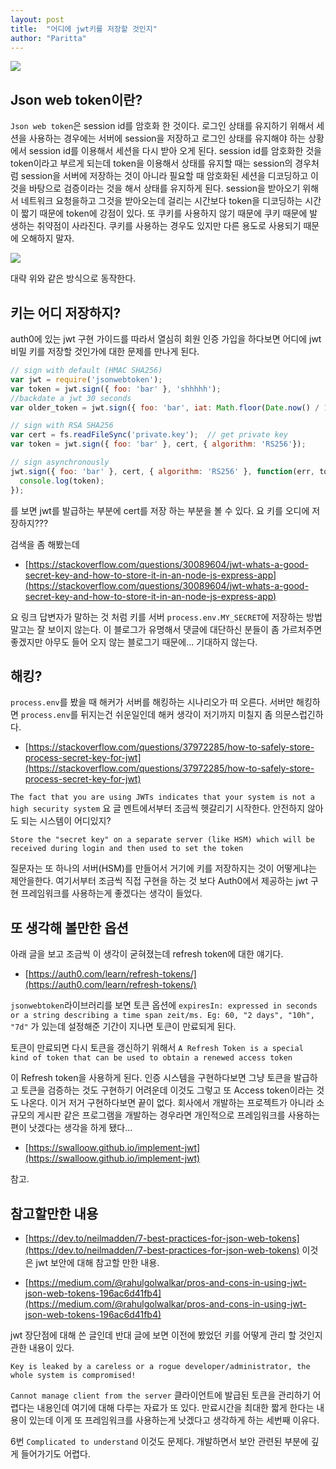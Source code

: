 ```yaml
---
layout: post
title:  "어디에 jwt키를 저장할 것인지"
author: "Paritta"
---
```

 
<img src='https://www.christianengvall.se/wp-content/uploads/2015/11/jwt-json-web-token.png'>

## Json web token이란?
`Json web token`은 session id를 암호화 한 것이다. 로그인 상태를 유지하기 위해서 세션을 사용하는 경우에는 서버에 session을 저장하고 로그인 상태를 유지해야 하는 상황에서 session id를 이용해서 세션을 다시 받아 오게 된다. session id를 암호화한 것을 token이라고 부르게 되는데 token을 이용해서 상태를 유지할 때는 session의 경우처럼 session을 서버에 저장하는 것이 아니라 필요할 때 암호화된 세션을 디코딩하고 이것을 바탕으로 검증이라는 것을 해서 상태를 유지하게 된다. session을 받아오기 위해서 네트워크 요청을하고 그것을 받아오는데 걸리는 시간보다 token을 디코딩하는 시간이 짧기 때문에 token에 강점이 있다. 또 쿠키를 사용하지 않기 때문에 쿠키 때문에 발생하는 취약점이 사라진다. 
쿠키를 사용하는 경우도 있지만 다른 용도로 사용되기 때문에 오해하지 말자.

<img src='https://songyunseop.github.io/images/posts/jwt_03.png'>

대략 위와 같은 방식으로 동작한다.

## 키는 어디 저장하지?
auth0에 있는 jwt 구현 가이드를 따라서 열심히 회원 인증 가입을 하다보면 어디에 jwt 비밀 키를 저장할 것인가에 대한 문제를 만나게 된다.

``` javascript
// sign with default (HMAC SHA256)
var jwt = require('jsonwebtoken');
var token = jwt.sign({ foo: 'bar' }, 'shhhhh');
//backdate a jwt 30 seconds
var older_token = jwt.sign({ foo: 'bar', iat: Math.floor(Date.now() / 1000) - 30 }, 'shhhhh');

// sign with RSA SHA256
var cert = fs.readFileSync('private.key');  // get private key
var token = jwt.sign({ foo: 'bar' }, cert, { algorithm: 'RS256'});

// sign asynchronously
jwt.sign({ foo: 'bar' }, cert, { algorithm: 'RS256' }, function(err, token) {
  console.log(token);
});
```

를 보면 jwt를 발급하는 부분에 cert를 저장 하는 부분을 볼 수 있다.
요 키를 오디에 저장하지???

검색을 좀 해봤는데

- [https://stackoverflow.com/questions/30089604/jwt-whats-a-good-secret-key-and-how-to-store-it-in-an-node-js-express-app](https://stackoverflow.com/questions/30089604/jwt-whats-a-good-secret-key-and-how-to-store-it-in-an-node-js-express-app)

요 링크 답변자가 말하는 것 처럼 키를 서버 `process.env.MY_SECRET`에 저장하는 방법 말고는 잘 보이지 않는다. 이 블로그가 유명해서 댓글에 대단하신 분들이 좀 가르처주면 좋겠지만 아무도 들어 오지 않는 블로그기 때문에... 기대하지 않는다.

## 해킹?
`process.env`를 봤을 때 해커가 서버를 해킹하는 시나리오가 떠 오른다. 서버만 해킹하면 `process.env`를 뒤지는건 쉬운일인데 해커 생각이 저기까지 미칠지 좀 의문스럽긴하다.

- [https://stackoverflow.com/questions/37972285/how-to-safely-store-process-secret-key-for-jwt](https://stackoverflow.com/questions/37972285/how-to-safely-store-process-secret-key-for-jwt)

`The fact that you are using JWTs indicates that your system is not a high security system`
요 글 멘트에서부터 조금씩 헷갈리기 시작한다. 안전하지 않아도 되는 시스템이 어디있지?

`Store the "secret key" on a separate server (like HSM) which will be received during login and then used to set the token`

질문자는 또 하나의 서버(HSM)를 만들어서 거기에 키를 저장하지는 것이 어떻게냐는 제안을한다.
여기서부터 조금씩 직접 구현을 하는 것 보다 Auth0에서 제공하는 jwt 구현 프레임워크를 사용하는게 좋겠다는 생각이 들었다.

## 또 생각해 볼만한 옵션
아래 글을 보고 조금씩 이 생각이 굳혀졌는데 refresh token에 대한 얘기다.

- [https://auth0.com/learn/refresh-tokens/](https://auth0.com/learn/refresh-tokens/)

`jsonwebtoken`라이브러리를 보면 토큰 옵션에
`expiresIn: expressed in seconds or a string describing a time span zeit/ms. Eg: 60, "2 days", "10h", "7d"`
가 있는데 설정해준 기간이 지나면 토큰이 만료되게 된다.

토큰이 만료되면 다시 토큰을 갱신하기 위해서 
`A Refresh Token is a special kind of token that can be used to obtain a renewed access token`

이 Refresh token을 사용하게 된다. 인증 시스템을 구현하다보면 그냥 토큰을 발급하고 토큰을 검증하는 것도 구현하기 어려운데 이것도 그렇고 또 Access token이라는 것도 나온다. 이거 저거 구현하다보면 끝이 없다. 회사에서 개발하는 프로젝트가 아니라 소규모의 게시판 같은 프로그램을 개발하는 경우라면 개인적으로 프레임워크를 사용하는 편이 낫겠다는 생각을 하게 됐다... 

- [https://swalloow.github.io/implement-jwt](https://swalloow.github.io/implement-jwt)

 참고.

## 참고할만한 내용
- [https://dev.to/neilmadden/7-best-practices-for-json-web-tokens](https://dev.to/neilmadden/7-best-practices-for-json-web-tokens)
이것은 jwt 보안에 대해 참고할 만한 내용.

- [https://medium.com/@rahulgolwalkar/pros-and-cons-in-using-jwt-json-web-tokens-196ac6d41fb4](https://medium.com/@rahulgolwalkar/pros-and-cons-in-using-jwt-json-web-tokens-196ac6d41fb4)

jwt 장단점에 대해 쓴 글인데 반대 글에 보면 이전에 봤었던 키를 어떻게 관리 할 것인지 관한 내용이 있다.

`Key is leaked by a careless or a rogue developer/administrator, the whole system is compromised! `

`Cannot manage client from the server` 클라이언트에 발급된 토큰을 관리하기 어렵다는 내용인데 여기에 대해 다루는 자료가 또 있다. 만료시간을 최대한 짧게 한다는 내용이 있는데 이게 또 프레임워크를 사용하는게 낫겠다고 생각하게 하는 세번째 이유다.

6번 `Complicated to understand` 이것도 문제다. 개발하면서 보안 관련된 부분에 깊게 들어가기도 어렵다.


